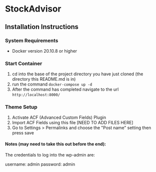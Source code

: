 # StockAdvisor

## Installation Instructions
### System Requirements
- Docker version 20.10.8 or higher

### Start Container
1) cd into the base of the project directory you have just cloned (the directory this README.md is in)
2) run the command ```docker-compose up -d```
3) After the command has completed navigate to the url ```http://localhost:8000/```

### Theme Setup
1) Activate ACF (Advanced Custom Fields) Plugin
2) Import ACF Fields using this file [NEED TO ADD FILES HERE]
3) Go to Settings > Permalinks and choose the "Post name" setting then press save
#### Notes (may need to take this out before the end):
The credentials to log into the wp-admin are:

username: admin
password: admin
